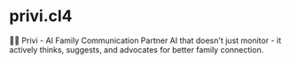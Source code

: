# privi.cl4
🧠💙 Privi - AI Family Communication Partner AI that doesn't just monitor - it actively thinks, suggests, and advocates for better family connection.
